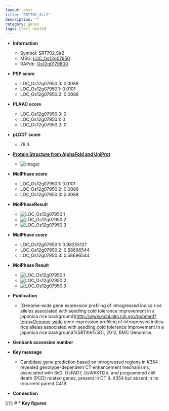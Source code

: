```yaml
---
layout: post
title: "SRT702,Sir2"
description: ""
category: genes
tags: [cell death]
---
```


* **Information**  
    + Symbol: SRT702,Sir2  
    + MSU: [LOC_Os12g07950](http://rice.plantbiology.msu.edu/cgi-bin/ORF_infopage.cgi?orf=LOC_Os12g07950)  
    + RAPdb: [Os12g0179800](http://rapdb.dna.affrc.go.jp/viewer/gbrowse_details/irgsp1?name=Os12g0179800)  

* **PSP score**  
    + LOC_Os12g07950.3: 0.0088 
    + LOC_Os12g07950.1: 0.0101 
    + LOC_Os12g07950.2: 0.0088 

* **PLAAC score**  
    + LOC_Os12g07950.3: 0 
    + LOC_Os12g07950.1: 0 
    + LOC_Os12g07950.2: 0 

* **pLDDT score**
    + 78.3

* **[Protein Structure from AlphaFold and UniProt](https://www.uniprot.org/uniprotkb/Q2QWW9/entry#structure)**
    + ![image](https://ricepsp.github.io/images/Q2/AF-Q2QWW9-F1.png))

* **MolPhase score**
    + LOC_Os12g07950.1: 0.0101
    + LOC_Os12g07950.2: 0.0088
    + LOC_Os12g07950.3: 0.0088

* **MolPhaseResult**
    + ![LOC_Os12g07950.1](https://ricepsp.github.io/pictures/LOC_Os12g/LOC_Os12g07950.1.png)
    + ![LOC_Os12g07950.2](https://ricepsp.github.io/pictures/LOC_Os12g/LOC_Os12g07950.2.png)
    + ![LOC_Os12g07950.3](https://ricepsp.github.io/pictures/LOC_Os12g/LOC_Os12g07950.3.png)

* **MolPhase score**
    + LOC_Os12g07950.1: 0.98255127
    + LOC_Os12g07950.2: 0.58696544
    + LOC_Os12g07950.3: 0.58696544

* **MolPhase Result**
    + ![LOC_Os12g07950.1](https://304243504.github.io/Pictures/LOC_Os12g/LOC_Os12g07950.1.png)
    + ![LOC_Os12g07950.2](https://304243504.github.io/Pictures/LOC_Os12g/LOC_Os12g07950.2.png)
    + ![LOC_Os12g07950.3](https://304243504.github.io/Pictures/LOC_Os12g/LOC_Os12g07950.3.png)

* **Publication**  
    + [Genome-wide gene expression profiling of introgressed indica rice alleles associated with seedling cold tolerance improvement in a japonica rice background](http://www.ncbi.nlm.nih.gov/pubmed?term=Genome-wide gene expression profiling of introgressed indica rice alleles associated with seedling cold tolerance improvement in a japonica rice background%5BTitle%5D), 2012, BMC Genomics.

* **Genbank accession number**  

* **Key message**  
    + Candidate gene prediction based on introgressed regions in K354 revealed genotype-dependent CT enhancement mechanisms, associated with Sir2, OsFAD7, OsWAK112d, and programmed cell death (PCD) related genes, present in CT IL K354 but absent in its recurrent parent C418

* **Connection**  

[//]: # * **Key figures**  


